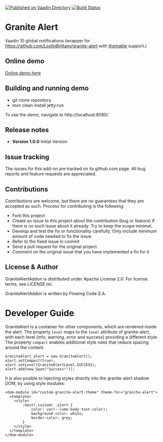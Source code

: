[![Published on Vaadin Directory](https://img.shields.io/badge/Vaadin%20Directory-published-00b4f0.svg)](https://vaadin.com/directory/component/granite-alert)
[![Build Status](https://jenkins.flowingcode.com/job/GraniteAlert-10-addon/badge/icon)](https://jenkins.flowingcode.com/job/GraniteAlert-10-addon)

# Granite Alert

Vaadin 10 global notifications (wrapper for https://github.com/LostInBrittany/granite-alert with [themable](https://github.com/vaadin/vaadin-themable-mixin) support.)

## Online demo

[Online demo here](http://addonsv10.flowingcode.com/granite-alert)

## Building and running demo

- git clone repository
- mvn clean install jetty:run

To see the demo, navigate to http://localhost:8080/

## Release notes

- **Version 1.0.0** Initial Version

## Issue tracking

The issues for this add-on are tracked on its github.com page. All bug reports and feature requests are appreciated. 

## Contributions

Contributions are welcome, but there are no guarantees that they are accepted as such. Process for contributing is the following:

- Fork this project
- Create an issue to this project about the contribution (bug or feature) if there is no such issue about it already. Try to keep the scope minimal.
- Develop and test the fix or functionality carefully. Only include minimum amount of code needed to fix the issue.
- Refer to the fixed issue in commit
- Send a pull request for the original project
- Comment on the original issue that you have implemented a fix for it

## License & Author

GraniteAlertAddon is distributed under Apache License 2.0. For license terms, see LICENSE.txt.

GraniteAlertAddon is written by Flowing Code S.A.

# Developer Guide

GraniteAlert is a container for other components, which are rendered inside the alert.
The property `level` maps to the `level` attribute of granite-alert, with each level (info, warning, error and success) providing a different style. The property `compact` enables additional style rules that reduce spacing around the content.

```
GraniteAlert alert = new GraniteAlert();
alert.setCompact(true);
alert.setLevel(GraniteAlertLevel.SUCCESS);
alert.add(new Span("Success!"));
```

It is also posible to injecting styles directly into the granite-alert shadow DOM, by using style modules:
```
<dom-module id="custom-granite-alert-theme" theme-for="granite-alert">
  <template>
    <style>
        :host(.custom) .alert {
            color: var(--lumo-body-text-color);
            background-color: white;
            border-color: grey;
        }
    </style>
  </template>
</dom-module>
```
